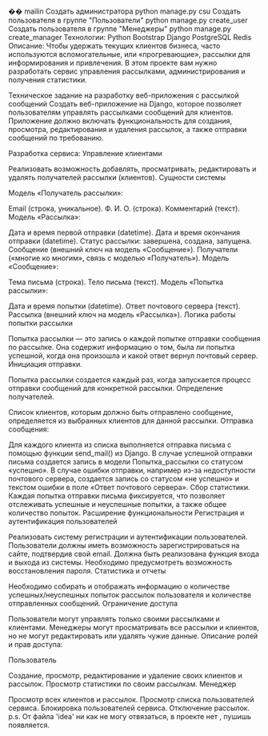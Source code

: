 ��  m a i l i n 
 Создать администратора
python manage.py csu
Создать пользователя в группе "Пользователи"
python manage.py create_user
Создать пользователя в группе "Менеджеры"
python manage.py create_manager
Технологии:
Python
Bootstrap
Django
PostgreSQL
Redis
Описание:
Чтобы удержать текущих клиентов бизнеса, часто используются вспомогательные, или «прогревающие», рассылки для информирования и привлечения. В этом проекте вам нужно разработать сервис управления рассылками, администрирования и получения статистики.

Техническое задание на разработку веб-приложения с рассылкой сообщений
Создать веб-приложение на Django, которое позволяет пользователям управлять рассылками сообщений для клиентов. Приложение должно включать функциональность для создания, просмотра, редактирования и удаления рассылок, а также отправки сообщений по требованию.

Разработка сервиса:
Управление клиентами

Реализовать возможность добавлять, просматривать, редактировать и удалять получателей рассылки (клиентов).
Сущности системы

Модель «Получатель рассылки»:

Email (строка, уникальное).
Ф. И. О. (строка).
Комментарий (текст).
Модель «Рассылка»:

Дата и время первой отправки (datetime).
Дата и время окончания отправки (datetime).
Статус рассылки: завершена, создана, запущена.
Сообщение (внешний ключ на модель «Сообщение»).
Получатели («многие ко многим», связь с моделью «Получатель»).
Модель «Сообщение»:

Тема письма (строка).
Тело письма (текст).
Модель «Попытка рассылки»:

Дата и время попытки (datetime).
Ответ почтового сервера (текст).
Рассылка (внешний ключ на модель «Рассылка»).
Логика работы попытки рассылки

Попытка рассылки — это запись о каждой попытке отправки сообщения по рассылке. Она содержит информацию о том, была ли попытка успешной, когда она произошла и какой ответ вернул почтовый сервер.
Инициация отправки.

Попытка рассылки создается каждый раз, когда запускается процесс отправки сообщений для конкретной рассылки.
Определение получателей.

Список клиентов, которым должно быть отправлено сообщение, определяется из выбранных клиентов для данной рассылки.
Отправка сообщения:

Для каждого клиента из списка выполняется отправка письма с помощью функции send_mail() из Django. В случае успешной отправки письма создается запись в модели Попытка_рассылки со статусом «успешно». В случае ошибки отправки, например из-за недоступности почтового сервера, создается запись со статусом «не успешно» и текстом ошибки в поле «Ответ почтового сервера». Сбор статистики. Каждая попытка отправки письма фиксируется, что позволяет отслеживать успешные и неуспешные попытки, а также общее количество попыток.
Расширение функциональности
Регистрация и аутентификация пользователей

Реализовать систему регистрации и аутентификации пользователей.
Пользователи должны иметь возможность зарегистрироваться на сайте, подтвердив свой email.
Должна быть реализована функция входа и выхода из системы.
Необходимо предусмотреть возможность восстановления пароля.
Статистика и отчеты

Необходимо собирать и отображать информацию о количестве успешных/неуспешных попыток рассылок пользователя и количестве отправленных сообщений.
Ограничение доступа

Пользователи могут управлять только своими рассылками и клиентами.
Менеджеры могут просматривать все рассылки и клиентов, но не могут редактировать или удалять чужие данные.
Описание ролей и прав доступа:

Пользователь

Создание, просмотр, редактирование и удаление своих клиентов и рассылок.
Просмотр статистики по своим рассылкам.
Менеджер

Просмотр всех клиентов и рассылок.
Просмотр списка пользователей сервиса.
Блокировка пользователей сервиса.
Отключение рассылок.
p.s. От файла 'idea' ни как не могу отвязаться, в проекте нет , пушишь появляется.

